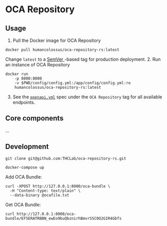 # OCA Repository

## Usage

1. Pull the Docker image for OCA Repository
```
docker pull humancolossus/oca-repository-rs:latest
```
Change `latest` to a [ SemVer ](https://semver.org/)-based tag for production deployment.
2. Run an instance of OCA Repository
```
docker run
    -p 8000:8000
    -v $PWD/config/config.yml:/app/config/config.yml:ro
    humancolossus/oca-repository-rs:latest
```
3. See the [`openapi.yml`](https://github.com/THCLab/oca-repository-rs/blob/main/openapi.yml) spec under the `OCA Repository` tag for all available endpoints.


## Core components

...

## Development

```
git clone git@github.com:THCLab/oca-repository-rs.git

docker-compose up
```

Add OCA Bundle:
```
curl -XPOST http://127.0.0.1:8000/oca-bundle \
  -H "Content-type: text/plain" \
  --data-binary @ocafile.txt
```

Get OCA Bundle:
```
curl http://127.0.0.1:8000/oca-bundle/EF5ERATRBBN_ewEo9buQbznirhBmvrSSC0O2GIR4Gbfs
```
